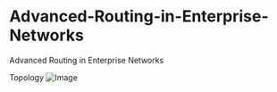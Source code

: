 # Advanced-Routing-in-Enterprise-Networks
Advanced Routing in Enterprise Networks

Topology
![Image](https://github.com/user-attachments/assets/c6f728cb-f3e4-4059-96f3-1f907ec4edae)

